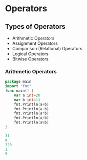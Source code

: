 # Operators

## Types of Operators

* Arithmetic Operators
* Assignment Operators
* Comparison \(Relational\) Operators
* Logical Operators
* Bitwise Operators

### Arithmetic Operators

```go
package main
import "fmt"
func main() {
    var a int=20
    var b int=11
    fmt.Println(a+b)
    fmt.Println(a-b)
    fmt.Println(a*b)
    fmt.Println(a/b)
    fmt.Println(a%b)
}
```

```go
31
9
220
1
9
```

